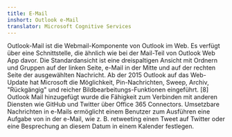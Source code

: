 ```yaml
---
title: E-Mail
inshort: Outlook e-Mail
translator: Microsoft Cognitive Services
---
```


Outlook-Mail ist die Webmail-Komponente von Outlook im Web. Es verfügt über eine Schnittstelle, die ähnlich wie bei der Mail-Teil von Outlook Web App davor. Die Standardansicht ist eine dreispaltigen Ansicht mit Ordnern und Gruppen auf der linken Seite, e-Mail in der Mitte und auf der rechten Seite der ausgewählten Nachricht. Ab der 2015 Outlook auf das Web-Update hat Microsoft die Möglichkeit, Pin-Nachrichten, Sweep, Archiv, "Rückgängig" und reicher Bildbearbeitungs-Funktionen eingeführt. [8] Outlook Mail hinzugefügt wurde die Fähigkeit zum Verbinden mit anderen Diensten wie GitHub und Twitter über Office 365 Connectors. Umsetzbare Nachrichten in e-Mails ermöglicht einem Benutzer zum Ausführen eine Aufgabe von in der e-Mail, wie z. B. retweeting einen Tweet auf Twitter oder eine Besprechung an diesem Datum in einem Kalender festlegen. 





